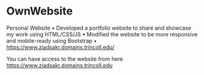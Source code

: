 # OwnWebsite
Personal Website
• Developed a portfolio website to share and showcase my work using HTML/CSS/JS • Modified the website to be more responsive and mobile-ready using Bootstrap
• https://www.ziadsakr.domains.trincoll.edu/

You can have access to the website from here
https://www.ziadsakr.domains.trincoll.edu
